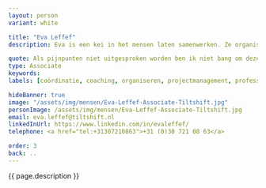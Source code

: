 ```yaml
---
layout: person
variant: white

title: "Eva Leffef"
description: Eva is een kei in het mensen laten samenwerken. Ze organiseert en coördineert complexe en moeizame projecten binnen no-time weer tot leven. Beheerst alle disciplines van digitalisering en laat zich geen knollen voor citroenen verkopen. Haar voorliefde voor de mensen 'die het werk doen' zorgt voor vertrouwen. Iedereen werkt graag met en voor haar. Ze vindt haar werk pas geslaagd als iedereen weer gemotiveerd aan het werk is. Dan is het tijd voor een volgende opdracht.

quote: Als pijnpunten niet uitgesproken worden ben ik niet bang om deze te (laten) benoemen.
type: Associate
keywords:
labels: [coördinatie, coaching, organiseren, projectmanagement, professioneel bemoeial]

hideBanner: true
image: "/assets/img/mensen/Eva-Leffef-Associate-Tiltshift.jpg"
personImage: /assets/img/mensen/Eva-Leffef-Associate-Tiltshift.jpg
email: eva.leffef@tiltshift.nl
linkedInUrl: https://www.linkedin.com/in/evaleffef/
telephone: <a href="tel:+31307210863">+31 (0)30 721 08 63</a>

order: 3
back: ..
---
```


{{ page.description }}
